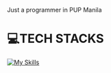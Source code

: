Just a programmer in PUP Manila


# 💻TECH STACKS
[![My Skills](https://skillicons.dev/icons?i=c,js,java,cs,linux,vscode,unreal,git,nodejs,redhat,py&theme=dark)](https://skillicons.dev)
